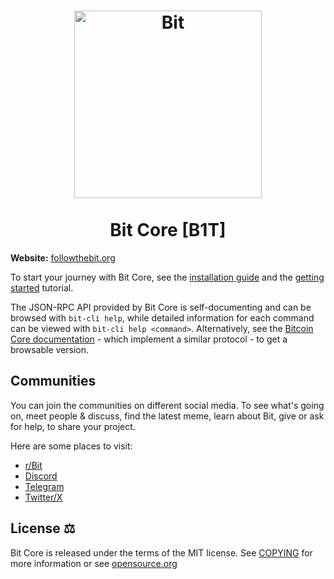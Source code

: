 <h1 align="center">
<img src="https://b1tcore.org/images/followthebit.png" alt="Bit" width="300"/>
<br/><br/>
Bit Core [B1T]
</h1>



**Website:** [followthebit.org](https://followthebit.org)



To start your journey with Bit Core, see the [installation guide](INSTALL.md) and the [getting started](doc/getting-started.md) tutorial.

The JSON-RPC API provided by Bit Core is self-documenting and can be browsed with `bit-cli help`, while detailed information for each command can be viewed with `bit-cli help <command>`. Alternatively, see the [Bitcoin Core documentation](https://developer.bitcoin.org/reference/rpc/) - which implement a similar protocol - to get a browsable version.


## Communities 

You can join the communities on different social media.
To see what's going on, meet people & discuss, find the latest meme, learn
about Bit, give or ask for help, to share your project.

Here are some places to visit:

* [r/Bit](https://www.reddit.com/r/FollowTheBit/)
* [Discord](https://discord.gg/UevXymWWjD)
* [Telegram](https://t.me/Bittoshimoto)
* [Twitter/X](https://x.com/bittoshimo)

## License ⚖️
Bit Core is released under the terms of the MIT license. See
[COPYING](COPYING) for more information or see
[opensource.org](https://opensource.org/licenses/MIT)
